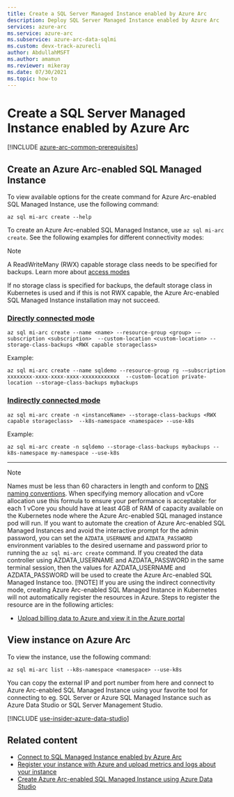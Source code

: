 ```yaml
---
title: Create a SQL Server Managed Instance enabled by Azure Arc
description: Deploy SQL Server Managed Instance enabled by Azure Arc
services: azure-arc
ms.service: azure-arc
ms.subservice: azure-arc-data-sqlmi
ms.custom: devx-track-azurecli
author: AbdullahMSFT
ms.author: amamun
ms.reviewer: mikeray
ms.date: 07/30/2021
ms.topic: how-to
---
```


# Create a SQL Server Managed Instance enabled by Azure Arc

[!INCLUDE [azure-arc-common-prerequisites](../../../includes/azure-arc-common-prerequisites.md)]


## Create an Azure Arc-enabled SQL Managed Instance

To view available options for the create command for Azure Arc-enabled SQL Managed Instance, use the following command:

```azurecli
az sql mi-arc create --help
```

To create an Azure Arc-enabled SQL Managed Instance, use `az sql mi-arc create`. See the following examples for different connectivity modes:

> [!NOTE]
>  A ReadWriteMany (RWX) capable storage class needs to be specified for backups. Learn more about [access modes](https://kubernetes.io/docs/concepts/storage/persistent-volumes/#access-modes)

If no storage class is specified for backups, the default storage class in Kubernetes is used and if this is not RWX capable, the Azure Arc-enabled SQL Managed Instance installation may not succeed.

### [Directly connected mode](#tab/directly-connected-mode)

```azurecli
az sql mi-arc create --name <name> --resource-group <group> -–subscription <subscription>  --custom-location <custom-location> --storage-class-backups <RWX capable storageclass>
```

Example:

```azurecli
az sql mi-arc create --name sqldemo --resource-group rg -–subscription xxxxxxxx-xxxx-xxxx-xxxx-xxxxxxxxxxxx  --custom-location private-location --storage-class-backups mybackups
```


### [Indirectly connected mode](#tab/indirectly-connected-mode)

```azurecli
az sql mi-arc create -n <instanceName> --storage-class-backups <RWX capable storageclass>  --k8s-namespace <namespace> --use-k8s
```

Example:

```azurecli
az sql mi-arc create -n sqldemo --storage-class-backups mybackups --k8s-namespace my-namespace --use-k8s
```


---





> [!NOTE]
> Names must be less than 60 characters in length and conform to [DNS naming conventions](https://kubernetes.io/docs/concepts/overview/working-with-objects/names/#rfc-1035-label-names).
> When specifying memory allocation and vCore allocation use this formula to ensure your performance is acceptable: for each 1 vCore you should have at least 4GB of RAM of capacity available on the Kubernetes node where the Azure Arc-enabled SQL managed instance pod will run.
> If you want to automate the creation of Azure Arc-enabled SQL Managed Instances and avoid the interactive prompt for the admin password, you can set the `AZDATA_USERNAME` and `AZDATA_PASSWORD` environment variables to the desired username and password prior to running the `az sql mi-arc create` command.
> If you created the data controller using AZDATA_USERNAME and AZDATA_PASSWORD in the same terminal session, then the values for AZDATA_USERNAME and AZDATA_PASSWORD will be used to create the Azure Arc-enabled SQL Managed Instance too.
> [!NOTE]
> If you are using the indirect connectivity mode, creating Azure Arc-enabled SQL Managed Instance in Kubernetes will not automatically register the resources in Azure. Steps to register the resource are in the following articles: 
> - [Upload billing data to Azure and view it in the Azure portal](view-billing-data-in-azure.md) 
> 


## View instance on Azure Arc

To view the instance, use the following command:

```azurecli
az sql mi-arc list --k8s-namespace <namespace> --use-k8s
```

You can copy the external IP and port number from here and connect to Azure Arc-enabled SQL Managed Instance using your favorite tool for connecting to eg. SQL Server or Azure SQL Managed Instance such as Azure Data Studio or SQL Server Management Studio.

[!INCLUDE [use-insider-azure-data-studio](includes/use-insider-azure-data-studio.md)]

## Related content
- [Connect to SQL Managed Instance enabled by Azure Arc](connect-managed-instance.md)
- [Register your instance with Azure and upload metrics and logs about your instance](upload-metrics-and-logs-to-azure-monitor.md)
- [Create Azure Arc-enabled SQL Managed Instance using Azure Data Studio](create-sql-managed-instance-azure-data-studio.md)

